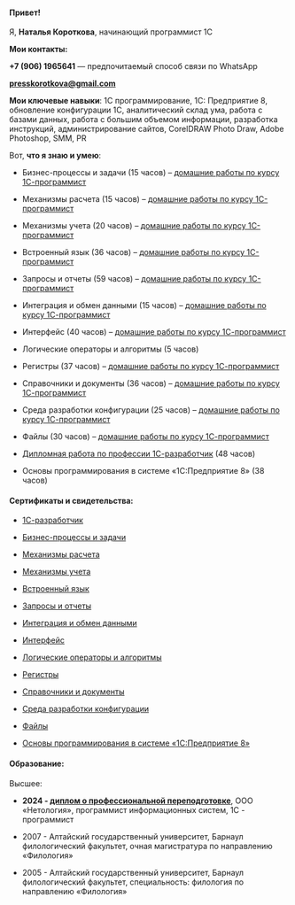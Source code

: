 #### Привет!

Я, **Наталья Короткова**, начинающий программист 1С

**Мои контакты:**

**+7 (906) 1965641** — предпочитаемый способ связи по WhatsApp

 **presskorotkova@gmail.com**

**Мои ключевые навыки**: 1С программирование,  1С: Предприятие 8,  обновление конфигурации  1С, аналитический склад ума,  работа с базами данных,  работа с большим объемом информации,  разработка инструкций, администрирование сайтов, CorelDRAW Photo Draw, Adobe Photoshop, SMM, PR

Вот, **что я знаю и умею**:

- Бизнес-процессы и задачи (15 часов) – [домашние работы по курсу 1С-программист](https://github.com/KorotkovaNS/Resume1CProgrammer/tree/main/%D0%91%D0%B8%D0%B7%D0%BD%D0%B5%D1%81-%D0%BF%D1%80%D0%BE%D1%86%D0%B5%D1%81%D1%81%D1%8B-%D0%B8-%D0%B7%D0%B0%D0%B4%D0%B0%D1%87%D0%B8)
  
- Механизмы расчета (15 часов) – [домашние работы по курсу 1С-программист](https://github.com/KorotkovaNS/Resume1CProgrammer/tree/main/%D0%9C%D0%B5%D1%85%D0%B0%D0%BD%D0%B8%D0%B7%D0%BC%D1%8B-%D1%80%D0%B0%D1%81%D1%87%D0%B5%D1%82%D0%B0)

 - Механизмы учета (20 часов) – [домашние работы по курсу 1С-программист](https://github.com/KorotkovaNS/Resume1CProgrammer/tree/main/%D0%9C%D0%B5%D1%85%D0%B0%D0%BD%D0%B8%D0%B7%D0%BC%D1%8B-%D1%83%D1%87%D0%B5%D1%82%D0%B0)
   
 - Встроенный язык (36 часов) – [домашние работы по курсу 1С-программист](https://github.com/KorotkovaNS/Resume1CProgrammer/tree/main/%D0%92%D1%81%D1%82%D1%80%D0%BE%D0%B5%D0%BD%D0%BD%D1%8B%D0%B9-%D1%8F%D0%B7%D1%8B%D0%BA)
   
 - Запросы и отчеты (59 часов) – [домашние работы по курсу 1С-программист](https://github.com/KorotkovaNS/Resume1CProgrammer/tree/main/%D0%97%D0%B0%D0%BF%D1%80%D0%BE%D1%81%D1%8B-%D0%B8-%D0%BE%D1%82%D1%87%D0%B5%D1%82%D1%8B)
   
 - Интеграция и обмен данными (15 часов) – [домашние работы по курсу 1С-программист](https://github.com/KorotkovaNS/Resume1CProgrammer/tree/main/%D0%98%D0%BD%D1%82%D0%B5%D0%B3%D1%80%D0%B0%D1%86%D0%B8%D1%8F-%D0%B8-%D0%BE%D0%B1%D0%BC%D0%B5%D0%BD-%D0%B4%D0%B0%D0%BD%D0%BD%D1%8B%D0%BC%D0%B8)
   
 - Интерфейс (40 часов) – [домашние работы по курсу 1С-программист](https://github.com/KorotkovaNS/Resume1CProgrammer/tree/main/%D0%98%D0%BD%D1%82%D0%B5%D1%80%D1%84%D0%B5%D0%B9%D1%81%D1%8B)
   
 - Логические операторы и алгоритмы (5 часов)
   
 - Регистры (37 часов) – [домашние работы по курсу 1С-программист](https://github.com/KorotkovaNS/Resume1CProgrammer/tree/main/%D0%A0%D0%B5%D0%B3%D0%B8%D1%81%D1%82%D1%80%D1%8B)
   
 - Справочники и документы (36 часов) – [домашние работы по курсу 1С-программист](https://github.com/KorotkovaNS/Resume1CProgrammer/tree/main/%D0%A1%D0%BF%D1%80%D0%B0%D0%B2%D0%BE%D1%87%D0%BD%D0%B8%D0%BA%D0%B8-%D0%B8-%D0%B4%D0%BE%D0%BA%D1%83%D0%BC%D0%B5%D0%BD%D1%82%D1%8B)
   
 - Среда разработки конфигурации (25 часов) – [домашние работы по курсу 1С-программист](https://github.com/KorotkovaNS/Resume1CProgrammer/tree/main/%D0%A1%D1%80%D0%B5%D0%B4%D0%B0-%D1%80%D0%B0%D0%B7%D1%80%D0%B0%D0%B1%D0%BE%D1%82%D0%BA%D0%B8-%D0%BA%D0%BE%D0%BD%D1%84%D0%B8%D0%B3%D1%83%D1%80%D0%B0%D1%86%D0%B8%D0%B8)
   
 - Файлы (30 часов) – [домашние работы по курсу 1С-программист](https://github.com/KorotkovaNS/Resume1CProgrammer/tree/main/%D0%A4%D0%B0%D0%B9%D0%BB%D1%8B)
   
- [Дипломная работа по профессии 1С-разработчик](https://github.com/KorotkovaNS/Resume1CProgrammer/tree/main/%D0%94%D0%B8%D0%BF%D0%BB%D0%BE%D0%BC%D0%BD%D0%B0%D1%8F-%D1%80%D0%B0%D0%B1%D0%BE%D1%82%D0%B0-%D0%BF%D0%BE-%D0%BF%D1%80%D0%BE%D1%84%D0%B5%D1%81%D1%81%D0%B8%D0%B8-1%D0%A1-%D1%80%D0%B0%D0%B7%D1%80%D0%B0%D0%B1%D0%BE%D1%82%D1%87%D0%B8%D0%BA) (48 часов)
  
- Основы программирования в системе «1C:Предприятие 8» (38 часов)
  
#### Сертификаты и свидетельства:

- [1С-разработчик](Сертификаты-и-свидетельства/1СПрограммист.pdf)
   
- [Бизнес-процессы и задачи](Сертификаты-и-свидетельства/Бизнес-процессы-и-задачи.pdf)
   
 - [Механизмы расчета](Сертификаты-и-свидетельства/Механизмы-расчета.pdf)
    
 - [Механизмы учета](Сертификаты-и-свидетельства/Механизмы-учета.pdf)
    
 - [Встроенный язык](Сертификаты-и-свидетельства/Встроенный-язык.pdf)
    
 - [Запросы и отчеты](Сертификаты-и-свидетельства/Запросы-и-отчеты.pdf)
    
 - [Интеграция и обмен данными](Сертификаты-и-свидетельства/Интеграция-и-обмен-данными.pdf)
    
 - [Интерфейс](Сертификаты-и-свидетельства/Интерфейс.pdf)
    
 - [Логические операторы и алгоритмы](Сертификаты-и-свидетельства/Логические-операторы-и-алгоритмы.pdf)
   
 - [Регистры](Сертификаты-и-свидетельства/Регистры.pdf)
    
 - [Справочники и документы](Сертификаты-и-свидетельства/Справочники-и-документы.pdf)
    
 - [Среда разработки конфигурации](Сертификаты-и-свидетельства/Среда-разработки-и-конфигурация.pdf)
    
 - [Файлы](Сертификаты-и-свидетельства/Файлы.pdf)
    
 - [Основы программирования в системе «1C:Предприятие 8»](Сертификаты-и-свидетельства/Свидетельство-1С.pdf)
   
#### Образование:

Высшее:

- **2024 -  [диплом о профессиональной переподготовке](Диплом-о-профессиональной-переподготовке/1.pdf)**, ООО «Нетология», программист информационных систем, 1С - программист
  
- 2007 - Алтайский государственный университет, Барнаул филологический факультет, очная магистратура по направлению «Филология»
   
- 2005 - Алтайский государственный университет, Барнаул филологический факультет, специальность: филология по направлению «Филология»
  
